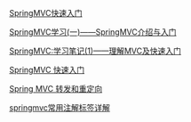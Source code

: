 [SpringMVC快速入门](http://www.cnblogs.com/gefenghua/p/6556930.html)



[SpringMVC学习(一)——SpringMVC介绍与入门](http://blog.csdn.net/yerenyuan_pku/article/details/72231272)

[SpringMVC:学习笔记(1)——理解MVC及快速入门](https://www.cnblogs.com/MrSaver/p/6424291.html)



[SpringMVC 快速入门](https://www.cnblogs.com/gefenghua/p/6556930.html)

[ Spring MVC 转发和重定向](http://blog.csdn.net/webzhuce/article/details/54564608)

[springmvc常用注解标签详解](http://www.cnblogs.com/leskang/p/5445698.html)



```

```

